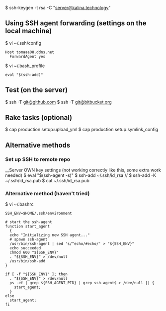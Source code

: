 $ ssh-keygen -t rsa -C "server@kalina.technology"

## Using SSH agent forwarding (settings on the local machine)
$ vi ~/.ssh/config
```
Host tomaaa08.ddns.net
  ForwardAgent yes
```
$ vi ~/.bash_profile
```
eval "$(ssh-add)"
```

## Test (on the server)
$ ssh -T git@github.com
$ ssh -T git@bitbucket.org


## Rake tasks (optional)
$ cap production setup:upload_yml
$ cap production setup:symlink_config












## Alternative methods

### Set up SSH to remote repo
__Server OWN key settings (not working correctly like this, some extra work needed)
$ eval "$(ssh-agent -s)"
$ ssh-add ~/.ssh/id_rsa
// $ ssh-add -K ~/.ssh/id_rsa.pub
$ cat ~/.ssh/id_rsa.pub

### Alternative method (haven't tried)
$ vi ~/.bashrc
```
SSH_ENV=$HOME/.ssh/environment

# start the ssh-agent
function start_agent
  {
  echo "Initializing new SSH agent..."
  # spawn ssh-agent
  /usr/bin/ssh-agent | sed 's/^echo/#echo/' > "${SSH_ENV}"
  echo succeeded
  chmod 600 "${SSH_ENV}"
  . "${SSH_ENV}" > /dev/null
  /usr/bin/ssh-add
}

if [ -f "${SSH_ENV}" ]; then
  . "${SSH_ENV}" > /dev/null
  ps -ef | grep ${SSH_AGENT_PID} | grep ssh-agent$ > /dev/null || {
    start_agent;
  }
else
  start_agent;
fi
```